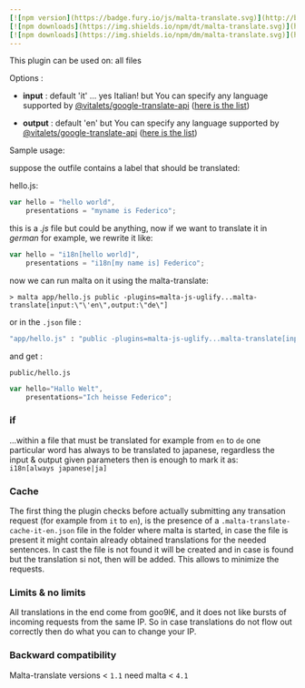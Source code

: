```yaml
---
[![npm version](https://badge.fury.io/js/malta-translate.svg)](http://badge.fury.io/js/malta-translate)
[![npm downloads](https://img.shields.io/npm/dt/malta-translate.svg)](https://npmjs.org/package/malta-translate)
[![npm downloads](https://img.shields.io/npm/dm/malta-translate.svg)](https://npmjs.org/package/malta-translate)  
---  
```


This plugin can be used on: all files

Options :  
- **input** : default 'it' ... yes Italian! but You can specify any language supported by [@vitalets/google-translate-api][0]  ([here is the list][langs])

- **output** : default 'en' but You can specify any language supported by [@vitalets/google-translate-api][0] ([here is the list][langs])


Sample usage:  

suppose the outfile contains a label that should be translated:  

hello.js:  
``` js  
var hello = "hello world", 
    presentations = "myname is Federico";
```

this is a _.js_ file but could be anything, now if we want to translate it in _german_ for example, we rewrite it like:

``` js 
var hello = "i18n[hello world]", 
    presentations = "i18n[my name is] Federico";
```

now we can run malta on it using the malta-translate:  

``` 
> malta app/hello.js public -plugins=malta-js-uglify...malta-translate[input:\"\'en\",output:\"de\"]
```
or in the `.json` file :  

``` sh
"app/hello.js" : "public -plugins=malta-js-uglify...malta-translate[input:\"\'en\",output:\"de\"]"
```

and get :  

`public/hello.js`  

``` js
var hello="Hallo Welt",  
    presentations="Ich heisse Federico";
```

### if  
...within a file that must be translated for example from `en` to `de` one particular word has always to be translated to japanese, regardless the input & output given parameters then is enough to mark it as:  
`i18n[always japanese|ja]`  

### Cache  

The first thing the plugin checks before actually submitting any transation request (for example from `it` to `en`), is the presence of a `.malta-translate-cache-it-en.json` file in the folder where malta is started, in case the file is present it might contain already obtained translations for the needed sentences. In cast the file is not found it will be created and in case is found but the translation si not, then will be added. This allows to minimize the requests.


### Limits & no limits
All translations in the end come from goo9l€, and it does not like bursts of incoming requests from the same IP. So in case translations do not flow out correctly then do what you can to change your IP.


[0]: https://www.npmjs.com/package/@vitalets/google-translate-api
[langs]: https://github.com/fedeghe/malta-translate/blob/master/langs.json

### Backward compatibility
Malta-translate versions < `1.1` need malta < `4.1`
